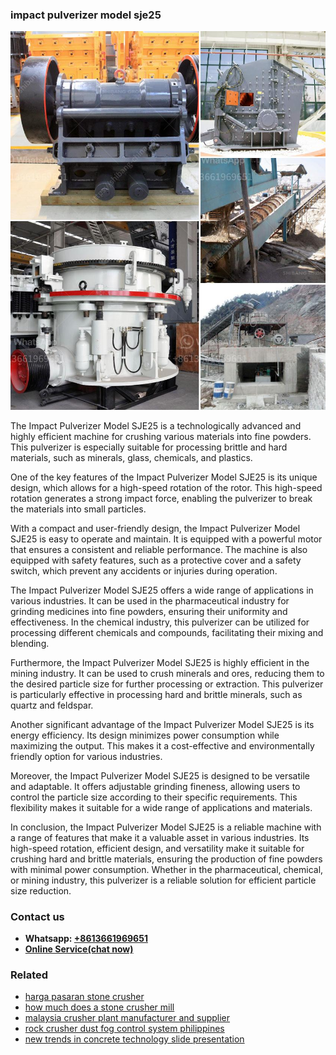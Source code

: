 <h3>impact pulverizer model sje25</h3><img src='1708322575.jpg' alt=''><p>The Impact Pulverizer Model SJE25 is a technologically advanced and highly efficient machine for crushing various materials into fine powders. This pulverizer is especially suitable for processing brittle and hard materials, such as minerals, glass, chemicals, and plastics.</p><p>One of the key features of the Impact Pulverizer Model SJE25 is its unique design, which allows for a high-speed rotation of the rotor. This high-speed rotation generates a strong impact force, enabling the pulverizer to break the materials into small particles.</p><p>With a compact and user-friendly design, the Impact Pulverizer Model SJE25 is easy to operate and maintain. It is equipped with a powerful motor that ensures a consistent and reliable performance. The machine is also equipped with safety features, such as a protective cover and a safety switch, which prevent any accidents or injuries during operation.</p><p>The Impact Pulverizer Model SJE25 offers a wide range of applications in various industries. It can be used in the pharmaceutical industry for grinding medicines into fine powders, ensuring their uniformity and effectiveness. In the chemical industry, this pulverizer can be utilized for processing different chemicals and compounds, facilitating their mixing and blending.</p><p>Furthermore, the Impact Pulverizer Model SJE25 is highly efficient in the mining industry. It can be used to crush minerals and ores, reducing them to the desired particle size for further processing or extraction. This pulverizer is particularly effective in processing hard and brittle minerals, such as quartz and feldspar.</p><p>Another significant advantage of the Impact Pulverizer Model SJE25 is its energy efficiency. Its design minimizes power consumption while maximizing the output. This makes it a cost-effective and environmentally friendly option for various industries.</p><p>Moreover, the Impact Pulverizer Model SJE25 is designed to be versatile and adaptable. It offers adjustable grinding fineness, allowing users to control the particle size according to their specific requirements. This flexibility makes it suitable for a wide range of applications and materials.</p><p>In conclusion, the Impact Pulverizer Model SJE25 is a reliable machine with a range of features that make it a valuable asset in various industries. Its high-speed rotation, efficient design, and versatility make it suitable for crushing hard and brittle materials, ensuring the production of fine powders with minimal power consumption. Whether in the pharmaceutical, chemical, or mining industry, this pulverizer is a reliable solution for efficient particle size reduction.</p><h3>Contact us</h3><ul><li><strong>Whatsapp:&nbsp;<a href="https://wa.me/8613661969651">+8613661969651</a></strong></li><li><a href="https://swt.shibang-china.com/?git&amp;zhl&amp;impact pulverizer model sje25"><strong>Online Service(chat now)</strong></a></li></ul><h3>Related</h3><ul><li><a href='harga pasaran stone crusher.md'>harga pasaran stone crusher</a></li><li><a href='how much does a stone crusher mill.md'>how much does a stone crusher mill</a></li><li><a href='malaysia crusher plant manufacturer and supplier.md'>malaysia crusher plant manufacturer and supplier</a></li><li><a href='rock crusher dust fog control system philippines.md'>rock crusher dust fog control system philippines</a></li><li><a href='new trends in concrete technology slide presentation.md'>new trends in concrete technology slide presentation</a></li></ul>